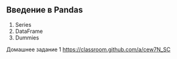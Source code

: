 ## Введение в Pandas

1. Series
2. DataFrame
3. Dummies

Домашнее задание 1 https://classroom.github.com/a/cew7N_SC
